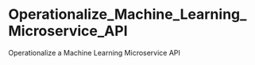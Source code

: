 # Operationalize_Machine_Learning_Microservice_API
Operationalize a Machine Learning Microservice API
